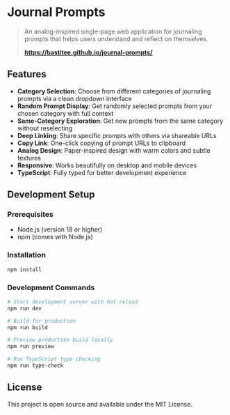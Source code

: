 # Journal Prompts

> An analog-inspired single-page web application for journaling prompts that helps users understand and reflect on themselves.
> 
> **<https://bastitee.github.io/journal-prompts/>**

## Features

- **Category Selection**: Choose from different categories of journaling prompts via a clean dropdown interface
- **Random Prompt Display**: Get randomly selected prompts from your chosen category with full context
- **Same-Category Exploration**: Get new prompts from the same category without reselecting
- **Deep Linking**: Share specific prompts with others via shareable URLs
- **Copy Link**: One-click copying of prompt URLs to clipboard
- **Analog Design**: Paper-inspired design with warm colors and subtle textures
- **Responsive**: Works beautifully on desktop and mobile devices
- **TypeScript**: Fully typed for better development experience

## Development Setup

### Prerequisites

- Node.js (version 18 or higher)
- npm (comes with Node.js)

### Installation

```bash
npm install
```

### Development Commands

```bash
# Start development server with hot reload
npm run dev

# Build for production
npm run build

# Preview production build locally
npm run preview

# Run TypeScript type checking
npm run type-check
```


## License

This project is open source and available under the MIT License.
